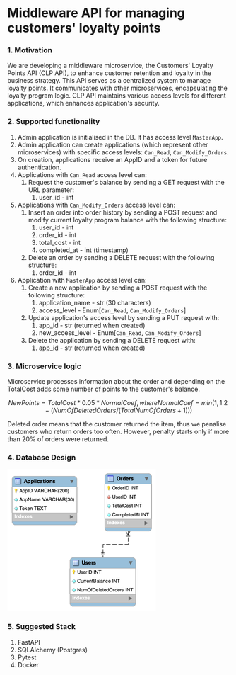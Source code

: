 # Middleware API for managing customers' loyalty points
### 1. Motivation
We are developing a middleware microservice, the Customers' Loyalty Points API (CLP API), to enhance customer retention and loyalty in the business strategy. This API serves as a centralized system to manage loyalty points.
It communicates with other microservices, encapsulating the loyalty program logic.
CLP API maintains various access levels for different applications, which enhances application's security.
### 2. Supported functionality
1. Admin application is initialised in the DB. It has access level `MasterApp`.
2. Admin application can create applications (which represent other microservices) with specific access levels: `Can_Read`, `Can_Modify_Orders`.
3. On creation, applications receive an AppID and a token for future authentication.
4. Applications with `Can_Read` access level can:
   1. Request the customer's balance by sending a GET request with the URL parameter:
      1. user_id - int
5. Applications with `Can_Modify_Orders` access level can:
   1. Insert an order into order history by sending a POST request and modify current loyalty program balance with the following structure:
      1. user_id - int
      2. order_id - int
      3. total_cost - int
      4. completed_at - int (timestamp)
   2. Delete an order by sending a DELETE request with the following structure:
      1. order_id - int
6. Application with `MasterApp` access level can:
   1. Create a new application by sending a POST request with the following structure:
      1. application_name - str (30 characters)
      2. access_level - Enum[`Can_Read`, `Can_Modify_Orders`]
   2. Update application's access level by sending a PUT request with:
      1. app_id - str (returned when created)
      2. new_access_level - Enum[`Can_Read`, `Can_Modify_Orders`]
   3. Delete the application by sending a DELETE request with:
      1. app_id - str (returned when created)
### 3. Microservice logic
Microservice processes information about the order and depending on the TotalCost adds some number of points to the customer's balance.
```math
NewPoints = TotalCost * 0.05 * NormalCoef, where 
NormalCoef = min(1, 1.2 - (NumOfDeletedOrders / (TotalNumOfOrders + 1)))
```
Deleted order means that the customer returned the item, thus we penalise customers who return orders too often.
However, penalty starts only if more than 20% of orders were returned.
### 4. Database Design

![](DBModel.png)
### 5. Suggested Stack
1. FastAPI
2. SQLAlchemy (Postgres)
3. Pytest
4. Docker
